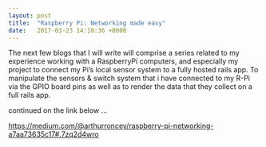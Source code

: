 ```yaml
---
layout: post
title:  "Raspberry Pi: Networking made easy"
date:   2017-03-23 14:10:36 +0000
---
```



The next few blogs that I will write will comprise a series related to my experience working with a RaspberryPi computers, and especially my project to connect my Pi’s local sensor system to a fully hosted rails app. To manipulate the sensors & switch system that i have connected to my R-Pi via the GPIO board pins as well as to render the data that they collect on a full rails app.

continued on the link below ...

https://medium.com/@arthurroncey/raspberry-pi-networking-a7aa73635c17#.7zq2d4wro

